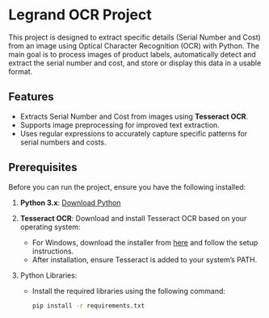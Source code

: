 # Legrand OCR Project

This project is designed to extract specific details (Serial Number and Cost) from an image using Optical Character Recognition (OCR) with Python. The main goal is to process images of product labels, automatically detect and extract the serial number and cost, and store or display this data in a usable format.

## Features
- Extracts Serial Number and Cost from images using **Tesseract OCR**.
- Supports image preprocessing for improved text extraction.
- Uses regular expressions to accurately capture specific patterns for serial numbers and costs.

## Prerequisites

Before you can run the project, ensure you have the following installed:

1. **Python 3.x**: [Download Python](https://www.python.org/downloads/)
2. **Tesseract OCR**: Download and install Tesseract OCR based on your operating system:
   - For Windows, download the installer from [here](https://github.com/UB-Mannheim/tesseract/wiki) and follow the setup instructions.
   - After installation, ensure Tesseract is added to your system’s PATH.
   
3. Python Libraries:
   - Install the required libraries using the following command:
     ```bash
     pip install -r requirements.txt
     ```

